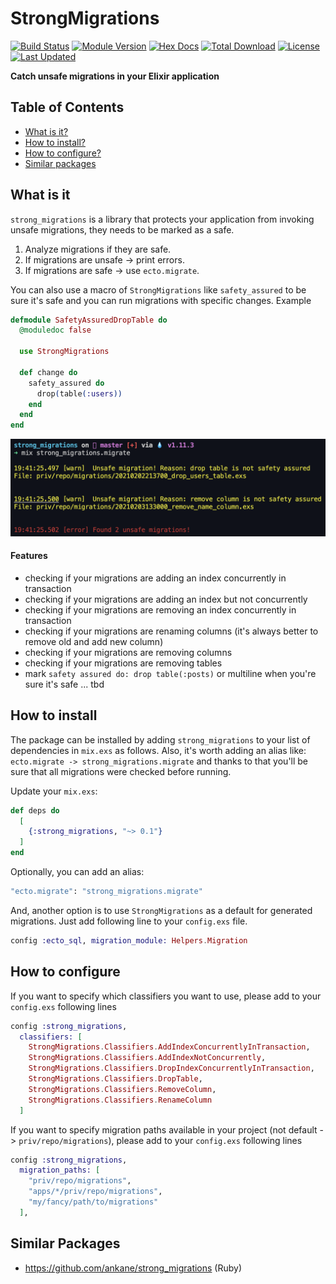 # StrongMigrations

[![Build Status](https://github.com/patrykwozinski/strong_migrations/workflows/CI/badge.svg)](https://github.com/patrykwozinski/strong_migrations/actions)
[![Module Version](https://img.shields.io/hexpm/v/strong_migrations.svg)](https://hex.pm/packages/strong_migrations)
[![Hex Docs](https://img.shields.io/badge/hex-docs-lightgreen.svg)](https://hexdocs.pm/strong_migrations/)
[![Total Download](https://img.shields.io/hexpm/dt/strong_migrations.svg)](https://hex.pm/packages/strong_migrations)
[![License](https://img.shields.io/hexpm/l/strong_migrations.svg)](https://github.com/patrykwozinski/strong_migrations/blob/master/LICENSE.md)
[![Last Updated](https://img.shields.io/github/last-commit/patrykwozinski/strong_migrations.svg)](https://github.com/patrykwozinski/strong_migrations/commits/master)

**Catch unsafe migrations in your Elixir application**

## Table of Contents
* [What is it?](#what-is-it)
* [How to install?](#how-to-install)
* [How to configure?](#how-to-configure)
* [Similar packages](#similar-packages)

## What is it
`strong_migrations` is a library that protects your application from invoking unsafe migrations, they needs to be marked as a safe.
1. Analyze migrations if they are safe.
2. If migrations are unsafe -> print errors.
3. If migrations are safe -> use `ecto.migrate`.

You can also use a macro of `StrongMigrations` like `safety_assured` to be sure it's safe and you can run migrations with specific changes. Example
```elixir
defmodule SafetyAssuredDropTable do
  @moduledoc false

  use StrongMigrations

  def change do
    safety_assured do
      drop(table(:users))
    end
  end
end
```

![](asset/img/example.png)

#### Features
- checking if your migrations are adding an index concurrently in transaction
- checking if your migrations are adding an index but not concurrently
- checking if your migrations are removing an index concurrently in transaction
- checking if your migrations are renaming columns (it's always better to remove old and add new column)
- checking if your migrations are removing columns
- checking if your migrations are removing tables
- mark `safety assured do: drop table(:posts)` or multiline when you're sure it's safe
... tbd

## How to install
The package can be installed by adding `strong_migrations` to your list of dependencies in `mix.exs` as follows. Also, it's worth adding an alias like: `ecto.migrate -> strong_migrations.migrate` and thanks to that you'll be sure that all migrations were checked before running.

Update your `mix.exs`:
```elixir
def deps do
  [
    {:strong_migrations, "~> 0.1"}
  ]
end
```
Optionally, you can add an alias:
```elixir
"ecto.migrate": "strong_migrations.migrate"
```
And, another option is to use `StrongMigrations` as a default for generated migrations. Just add following line to your `config.exs` file.
```elixir
config :ecto_sql, migration_module: Helpers.Migration
```

## How to configure
If you want to specify which classifiers you want to use, please add to your `config.exs` following lines
```elixir
config :strong_migrations,
  classifiers: [
    StrongMigrations.Classifiers.AddIndexConcurrentlyInTransaction,
    StrongMigrations.Classifiers.AddIndexNotConcurrently,
    StrongMigrations.Classifiers.DropIndexConcurrentlyInTransaction,
    StrongMigrations.Classifiers.DropTable,
    StrongMigrations.Classifiers.RemoveColumn,
    StrongMigrations.Classifiers.RenameColumn
  ]
```

If you want to specify migration paths available in your project (not default -> `priv/repo/migrations`), please add to your `config.exs` following lines
```elixir
config :strong_migrations,
  migration_paths: [
    "priv/repo/migrations",
    "apps/*/priv/repo/migrations",
    "my/fancy/path/to/migrations"
  ],
```

## Similar Packages
* https://github.com/ankane/strong_migrations (Ruby)
